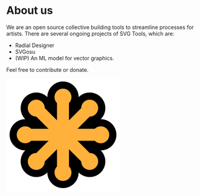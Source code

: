 # About us

We are an open source collective building tools to streamline processes for artists. There are several ongoing projects of SVG Tools, which are:
- Radial Designer
- SVGosu 
- (WIP) An ML model for vector graphics.

Feel free to contribute or donate.

![Example banner](/img/svg-logo.png)